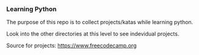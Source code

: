 ### Learning Python

The purpose of this repo is to collect projects/katas while learning python. 

Look into the other directories at this level to see indevidual projects. 

Source for projects: https://www.freecodecamp.org